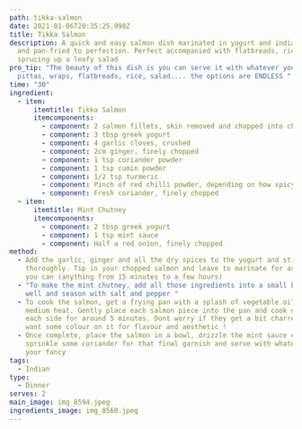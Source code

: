 ```yaml
---
path: tikka-salmon
date: 2021-01-06T20:35:25.998Z
title: Tikka Salmon
description: A quick and easy salmon dish marinated in yogurt and indian spices
  and pan-fried to perfection. Perfect accompanied with flatbreads, rice or
  sprucing up a leafy salad
pro_tip: "The beauty of this dish is you can serve it with whatever you want -
  pittas, wraps, flatbreads, rice, salad.... the options are ENDLESS "
time: "30"
ingredient:
  - item:
      itemtitle: Tikka Salmon
      itemcomponents:
        - component: 2 salmon fillets, skin removed and chopped into chunky pieces
        - component: 3 tbsp greek yogurt
        - component: 4 garlic cloves, crushed
        - component: 2cm ginger, finely chopped
        - component: 1 tsp coriander powder
        - component: 1 tsp cumin powder
        - component: 1/2 tsp turmeric
        - component: Pinch of red chilli powder, depending on how spicy you want it
        - component: Fresh coriander, finely chopped
  - item:
      itemtitle: Mint Chutney
      itemcomponents:
        - component: 2 tbsp greek yogurt
        - component: 1 tsp mint sauce
        - component: Half a red onion, finely chopped
method:
  - Add the garlic, ginger and all the dry spices to the yogurt and stir
    thoroughly. Tip in your chopped salmon and leave to marinate for as long as
    you can (anything from 15 minutes to a few hours)
  - "To make the mint chutney, add all those ingredients into a small bowl, mix
    well and season with salt and pepper "
  - To cook the salmon, get a frying pan with a splash of vegetable oil on a
    medium heat. Gently place each salmon piece into the pan and cook off on
    each side for around 5 minutes. Dont worry if they get a bit charred, we
    want some colour on it for flavour and aesthetic !
  - Once complete, place the salmon in a bowl, drizzle the mint sauce on top and
    sprinkle some coriander for that final garnish and serve with whatever takes
    your fancy
tags:
  - Indian
type:
  - Dinner
serves: 2
main_image: img_8594.jpeg
ingredients_image: img_8560.jpeg
---
```

